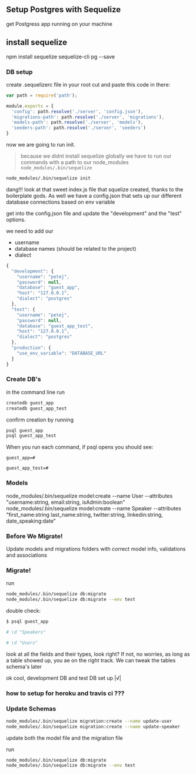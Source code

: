 ## Setup Postgres with Sequelize

get Postgress app running on your machine


## install sequelize
npm install sequelize sequelize-cli pg --save

### DB setup

create .sequelizerc file in your root
cut and paste this code in there:

```javascript
var path = require('path');

module.exports = {
  'config': path.resolve('./server', 'config.json'),
  'migrations-path': path.resolve('./server', 'migrations'),
  'models-path': path.resolve('./server', 'models'),
  'seeders-path': path.resolve('./server', 'seeders')
}
```

now we are going to run init.

> because we didnt  install sequelize globally we have to run our commands with a path to our node_modules `node_modules/.bin/sequelize`

```sh
node_modules/.bin/sequelize init
```

dang!!! look at that sweet index.js file that squelize created, thanks to the boilerplate gods. As well we have a config.json that sets up our different database connections based on env variable

get into the config.json file and update the "development" and the "test" options.

we need to add our 
* username
* database names (should be related to the project)
* dialect

```javascript
{
  "development": {
    "username": "petej",
    "password": null,
    "database": "guest_app",
    "host": "127.0.0.1",
    "dialect": "postgres"
  },
  "test": {
    "username": "petej",
    "password": null,
    "database": "guest_app_test",
    "host": "127.0.0.1",
    "dialect": "postgres"
  },  
  "production": {
    "use_env_variable": "DATABASE_URL"
  }
}
```

### Create DB's

in the command line run 

```sh
createdb guest_app
createdb guest_app_test

```

confirm creation by running
```sh
psql guest_app
psql guest_app_test

```

When you run each command, if psql opens you should see:

```
guest_app=#
```
```
guest_app_test=#
```

### Models

node_modules/.bin/sequelize model:create --name User --attributes "username:string, email:string, isAdmin:boolean"
node_modules/.bin/sequelize model:create --name Speaker  --attributes "first_name:string last_name:string, twitter:string, linkedin:string, date_speaking:date"


### Before We Migrate!

Update models and migrations folders with correct model info, validations and associations

### Migrate!

run 

```sh
node_modules/.bin/sequelize db:migrate
node_modules/.bin/sequelize db:migrate --env test

```
double check:

```sh
$ psql guest_app

# \d "Speakers"

# \d "Users"
```

look at all the fields and their types, look right? If not, no worries, as long as a table showed up, you ae on the right track. We can tweak the tables schema's later 

ok cool, development DB and test DB set up |√| 

### how to setup for heroku and travis ci ???

### Update Schemas

```sh
node_modules/.bin/sequelize migration:create --name update-user
node_modules/.bin/sequelize migration:create --name update-speaker
```
update both the model file and the migration file

run 

```sh
node_modules/.bin/sequelize db:migrate
node_modules/.bin/sequelize db:migrate --env test

```





